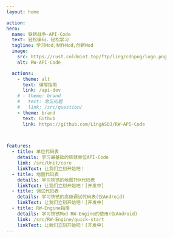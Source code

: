 ```yaml
---
layout: home

action:
hero:
  name: 铁锈战争-API-Code
  text: 轻松编码，轻松学习
  tagline: 学习Mod,制作Mod,创新Mod
  image:
    src: https://rust.coldmint.top/ftp/ling/cdnpng/logo.png
    alt: RW-API-Code

  actions:
    - theme: alt
      text: 编写指南
      link: /api-dev
    # - theme: brand
    #   text: 常见问题
    #   link: /src/question/      
    - theme: brand
      text: Github
      link: https://github.com/LingASDJ/RW-API-Code

  

features:
  - title: 单位代码表
    details: 学习最基础的铁锈单位API-Code
    link: /src/Unit/core
    linkText: 让我们立刻开始吧！
  - title: 地图代码表
    details: 学习铁锈的地图TMX代码表
    linkText: 让我们立刻开始吧！[开发中]
  - title: 调试代码表
    details: 学习铁锈的高级调试代码表(仅Android)
    linkText: 让我们立刻开始吧！[开发中]
  - title: RW-Engine指南
    details: 学习铁锈Mod RW-Engine的使用(仅Android)
    link: /src/RW-Engine/quick-start
    linkText: 让我们立刻开始吧！[开发中]
---
```



